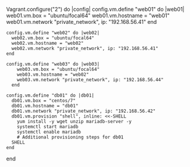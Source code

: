 Vagrant.configure("2") do |config|
    config.vm.define "web01" do |web01|
      web01.vm.box = "ubuntu/focal64"
      web01.vm.hostname = "web01"
      web01.vm.network "private_network", ip: "192.168.56.41"
    end
  
    config.vm.define "web02" do |web02|
      web02.vm.box = "ubuntu/focal64"
      web02.vm.hostname = "web02"
      web02.vm.network "private_network", ip: "192.168.56.41"
    end
  
    config.vm.define "web03" do |web03|
        web03.vm.box = "ubuntu/focal64"
        web03.vm.hostname = "web02"
        web03.vm.network "private_network", ip: "192.168.56.44"
      end

    config.vm.define "db01" do |db01|
      db01.vm.box = "centos/7"
      db01.vm.hostname = "db01"
      db01.vm.network "private_network", ip: "192.168.56.42"
      db01.vm.provision "shell", inline: <<-SHELL
        yum install -y wget unzip mariadb-server -y
        systemctl start mariadb
        systemctl enable mariadb
        # Additional provisioning steps for db01
      SHELL
    end
  end
  
  
